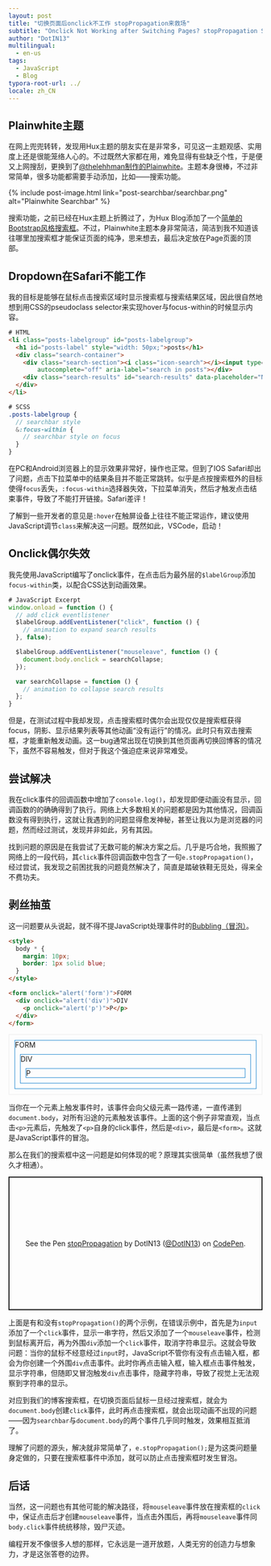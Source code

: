 ```yaml
---
layout: post
title: "切换页面后onclick不工作 stopPropagation来救场"
subtitle: "Onclick Not Working after Switching Pages? stopPropagation Saves the Day!"
author: "DotIN13"
multilingual:
  - en-us
tags:
  - JavaScript
  - Blog
typora-root-url: ../
locale: zh_CN
---
```


## Plainwhite主题

在网上兜兜转转，发现用Hux主题的朋友实在是非常多，可见这一主题观感、实用度上还是很能笼络人心的。不过既然大家都在用，难免显得有些缺乏个性，于是便又上网搜刮，更换到了[@thelehhman制作的Plainwhite](https://github.com/thelehhman/plainwhite-jekyll)。主题本身很棒，不过非常简单，很多功能都需要手动添加，比如——搜索功能。

{% include post-image.html link="post-searchbar/searchbar.png" alt="Plainwhite Searchbar" %}

搜索功能，之前已经在Hux主题上折腾过了，为Hux Blog添加了一个[简单的Bootstrap风格搜索框](/2020/03/14/jekyll-blog-searchbar/)。不过，Plainwhite主题本身非常简洁，简洁到我不知道该往哪里加搜索框才能保证页面的纯净，思来想去，最后决定放在Page页面的顶部。

## Dropdown在Safari不能工作

我的目标是能够在鼠标点击搜索区域时显示搜索框与搜索结果区域，因此很自然地想到用CSS的pseudoclass selector来实现hover与focus-within的时候显示内容。

```html
# HTML
<li class="posts-labelgroup" id="posts-labelgroup">
  <h1 id="posts-label" style="width: 50px;">posts</h1>
  <div class="search-container">
    <div class="search-section"><i class="icon-search"></i><input type="text" name="search" id="searchbar"
        autocomplete="off" aria-label="search in posts"></div>
    <div class="search-results" id="search-results" data-placeholder="NO RESULTS" style="display: none;"></div>
  </div>
</li>
```

```scss
# SCSS
.posts-labelgroup {
  // searchbar style
  &:focus-within {
    // searchbar style on focus
  }
}
```

在PC和Android浏览器上的显示效果非常好，操作也正常。但到了IOS Safari却出了问题，点击下拉菜单中的结果条目并不能正常跳转。似乎是点按搜索框外的目标使得`focus`丢失，`:focus-within`选择器失效，下拉菜单消失，然后才触发点击结束事件，导致了不能打开链接。Safari差评！

了解到一些开发者的意见是`:hover`在触屏设备上往往不能正常运作，建议使用JavaScript调节`class`来解决这一问题。既然如此，VSCode，启动！

## Onclick偶尔失效

我先使用JavaScript编写了onclick事件，在点击后为最外层的`$labelGroup`添加`focus-within`类，以配合CSS达到动画效果。

```javascript
# JavaScript Excerpt
window.onload = function () {
  // add click eventlistener
  $labelGroup.addEventListener("click", function () {
    // animation to expand search results
  }, false);

  $labelGroup.addEventListener("mouseleave", function () {
    document.body.onclick = searchCollapse;
  });

  var searchCollapse = function () {
    // animation to collapse search results
  };
}
```

但是，在测试过程中我却发现，点击搜索框时偶尔会出现仅仅是搜索框获得focus，阴影、显示结果列表等其他动画“没有运行”的情况。此时只有双击搜索框，才能重新触发动画。这一bug通常出现在切换到其他页面再切换回博客的情况下，虽然不容易触发，但对于我这个强迫症来说非常难受。

## 尝试解决

我在click事件的回调函数中增加了`console.log()`，却发现即便动画没有显示，回调函数的的确确得到了执行。网络上大多数相关的问题都是因为其他情况，回调函数没有得到执行，这就让我遇到的问题显得愈发神秘，甚至让我以为是浏览器的问题，然而经过测试，发现并非如此，另有其因。

找到问题的原因是在我尝试了无数可能的解决方案之后。几乎是巧合地，我照搬了网络上的一段代码，其`click`事件回调函数中包含了一句`e.stopPropagation()`，经过尝试，我发现之前困扰我的问题竟然解决了，简直是踏破铁鞋无觅处，得来全不费功夫。

## 剥丝抽茧

这一问题要从头说起，就不得不提JavaScript处理事件时的[Bubbling（冒泡）](https://javascript.info/bubbling-and-capturing)。

```html
<style>
  body * {
    margin: 10px;
    border: 1px solid blue;
  }
</style>

<form onclick="alert('form')">FORM
  <div onclick="alert('div')">DIV
    <p onclick="alert('p')">P</p>
  </div>
</form>
```

<style>
  #code-tryout {
    border: solid 2px #f4f4f4;   
  }
  #code-tryout * {
    margin: 10px;
    border: 1px solid #268bd2;
  }
</style>

<div id="code-tryout">
  <form onclick="alert('form')">FORM
    <div onclick="alert('div')">DIV
      <p onclick="alert('p')">P</p>
    </div>
  </form>
</div>

当你在一个元素上触发事件时，该事件会向父级元素一路传递，一直传递到`document.body`，对所有沿途的元素触发该事件。上面的这个例子非常直观，当点击`<p>`元素后，先触发了`<p>`自身的click事件，然后是`<div>`，最后是`<form>`。这就是JavaScript事件的冒泡。

那么在我们的搜索框中这一问题是如何体现的呢？原理其实很简单（虽然我想了很久才相通）。

<p class="codepen" data-height="265" data-theme-id="light" data-default-tab="js,result" data-user="DotIN13" data-slug-hash="qBOXjWJ" style="height: 265px; box-sizing: border-box; display: flex; align-items: center; justify-content: center; border: 2px solid; margin: 1em 0; padding: 1em;" data-pen-title="stopPropagation">
  <span>See the Pen <a href="https://codepen.io/DotIN13/pen/qBOXjWJ">
  stopPropagation</a> by DotIN13 (<a href="https://codepen.io/DotIN13">@DotIN13</a>)
  on <a href="https://codepen.io">CodePen</a>.</span>
</p>
<script async src="https://static.codepen.io/assets/embed/ei.js"></script>

上面是有和没有`stopPropagation()`的两个示例，在错误示例中，首先是为`input`添加了一个`click`事件，显示一串字符，然后又添加了一个`mouseleave`事件，检测到鼠标离开后，再为外围`div`添加一个`click`事件，取消字符串显示。这就会导致问题：当你的鼠标不经意经过`input`时，JavaScript不管你有没有点击输入框，都会为你创建一个外围`div`点击事件。此时你再点击输入框，输入框点击事件触发，显示字符串，但随即又冒泡触发`div`点击事件，隐藏字符串，导致了视觉上无法观察到字符串的显示。

对应到我们的博客搜索框，在切换页面后鼠标一旦经过搜索框，就会为`document.body`创建`click`事件，此时再点击搜索框，就会出现动画不出现的问题——因为`searchbar`与`document.body`的两个事件几乎同时触发，效果相互抵消了。

理解了问题的源头，解决就非常简单了，`e.stopPropagation();`是为这类问题量身定做的，只要在搜索框事件中添加，就可以防止点击搜索框时发生冒泡。

## 后话

当然，这一问题也有其他可能的解决路径，将`mouseleave`事件放在搜索框的`click`中，保证点击后才创建`mouseleave`事件，当点击外围后，再将`mouseleave`事件同`body.click`事件统统移除，毁尸灭迹。

编程开发不像很多人想的那样，它永远是一道开放题，人类无穷的创造力与想象力，才是这张答卷的边界。